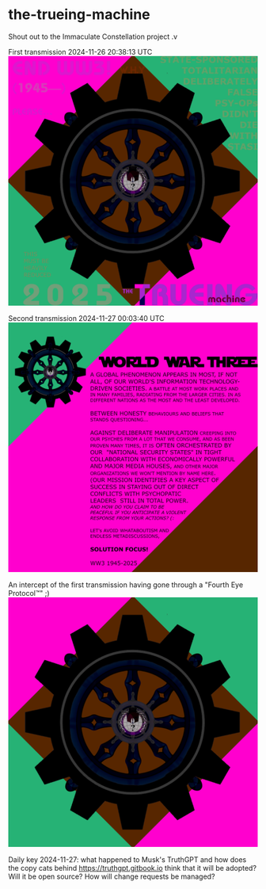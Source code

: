 # the-trueing-machine
Shout out to the Immaculate Constellation project .v

First transmission 2024-11-26 20:38:13 UTC
![Let's get real](T001-the-truering-machine.png)

Second transmission 2024-11-27 00:03:40 UTC
![The third world war affects a majority of the population and is against Conciousness/Truth/Good/Decency/Honesty/Wholeness and the weapons of choice are Polarity (false dichotomies), Violence, Hurtful Self-centeredness aka Destructive fear/negativity-driven Narcissism and Lies](T002-world-war-three.png)

An intercept of the first transmission having gone through a "Fourth Eye Protocol™" ;)
![Real got gat and turned clean](T001-the-truering-machine_clean.png)

Daily key 2024-11-27: what happened to Musk's TruthGPT and how does the copy cats behind https://truthgpt.gitbook.io think that it will be adopted? Will it be open source? How will change requests be managed? 
